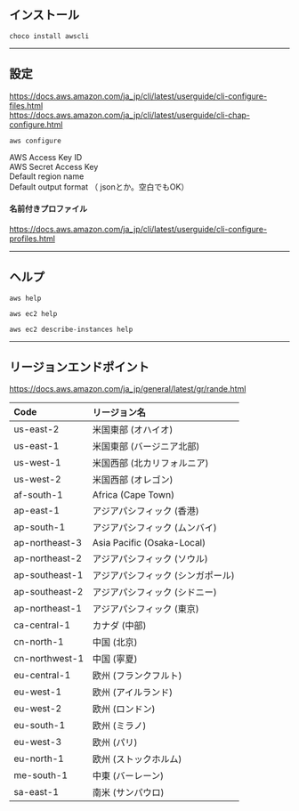 ## インストール
```
choco install awscli
```

___________________________________________________________________________
## 設定
https://docs.aws.amazon.com/ja_jp/cli/latest/userguide/cli-configure-files.html  
https://docs.aws.amazon.com/ja_jp/cli/latest/userguide/cli-chap-configure.html  
```
aws configure
```
AWS Access Key ID  
AWS Secret Access Key  
Default region name  
Default output format  （ jsonとか。空白でもOK）  

#### 名前付きプロファイル
https://docs.aws.amazon.com/ja_jp/cli/latest/userguide/cli-configure-profiles.html  


___________________________________________________________________________
## ヘルプ
```
aws help

aws ec2 help

aws ec2 describe-instances help
```

___________________________________________________________________________
## リージョンエンドポイント
https://docs.aws.amazon.com/ja_jp/general/latest/gr/rande.html  


|  Code            |  リージョン名                      |
|:-----------------|:-----------------------------|
|  us-east-2       |  米国東部 (オハイオ)                 |
|  us-east-1       |  米国東部 (バージニア北部)              |
|  us-west-1       |  米国西部 (北カリフォルニア)             |
|  us-west-2       |  米国西部 (オレゴン)                 |
|  af-south-1      |  Africa (Cape Town)          |
|  ap-east-1       |  アジアパシフィック (香港)              |
|  ap-south-1      |  アジアパシフィック (ムンバイ)            |
|  ap-northeast-3  |  Asia Pacific (Osaka-Local)  |
|  ap-northeast-2  |  アジアパシフィック (ソウル)             |
|  ap-southeast-1  |  アジアパシフィック (シンガポール)          |
|  ap-southeast-2  |  アジアパシフィック (シドニー)            |
|  ap-northeast-1  |  アジアパシフィック (東京)              |
|  ca-central-1    |  カナダ (中部)                    |
|  cn-north-1      |  中国 (北京)                     |
|  cn-northwest-1  |  中国 (寧夏)                     |
|  eu-central-1    |  欧州 (フランクフルト)                |
|  eu-west-1       |  欧州 (アイルランド)                 |
|  eu-west-2       |  欧州 (ロンドン)                   |
|  eu-south-1      |  欧州 (ミラノ)                    |
|  eu-west-3       |  欧州 (パリ)                     |
|  eu-north-1      |  欧州 (ストックホルム)                |
|  me-south-1      |  中東 (バーレーン)                  |
|  sa-east-1       |  南米 (サンパウロ)                  |

